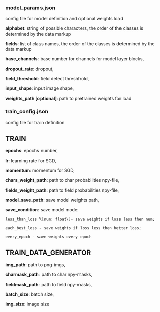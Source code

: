 ### model_params.json
config file for model definition and optional weights load

**alphabet**: string of possible characters, the order of the classes is determined by the data markup

**fields**: list of class names, the order of the classes is determined by the data markup

**base_channels**: base number for channels for model layer blocks,

**dropout_rate**: dropout,

**field_threshold**: field detect threshhold,

**input_shape**: input image shape,

**weights_path \[optional\]**: path to pretrained weights for load


### train_config.json
config file for train definition

**TRAIN**
-----------------------------
**epochs**: epochs number,

**lr**: learning rate for SGD,

**momentum**: momentum for SGD,

**chars_weight_path**: path to char probabilities npy-file,

**fields_weight_path**: path to field probabilities npy-file,

**model_save_path**: save model weights path,

**save_condition**: save model mode:

    less_than_loss \[num: float\]- save weights if loss less then num;
    
    each_best_loss - save weights if loss less then better loss;

    every_epoch - save weights every epoch

	
**TRAIN_DATA_GENERATOR**
-----------------------------
**img_path**: path to png-imgs,

**charmask_path**: path to char npy-masks,

**fieldmask_path**: path to field npy-masks,

**batch_size**: batch size,

**img_size**: image size
